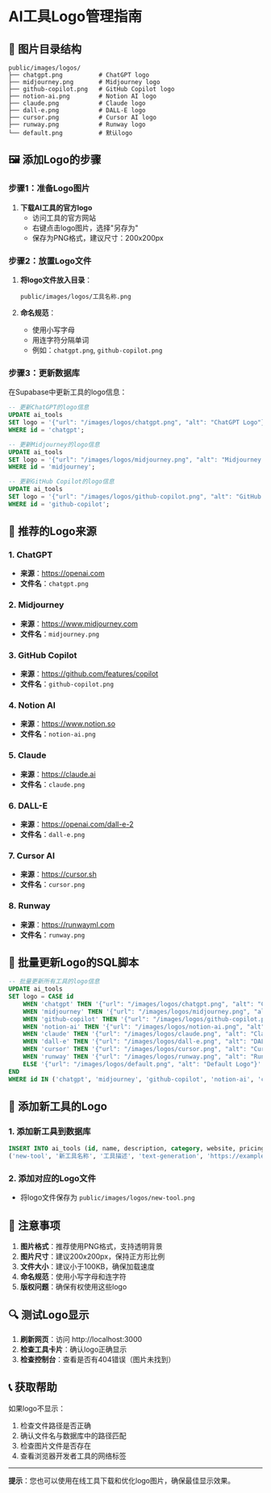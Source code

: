 # AI工具Logo管理指南

## 📁 图片目录结构

```
public/images/logos/
├── chatgpt.png          # ChatGPT logo
├── midjourney.png       # Midjourney logo
├── github-copilot.png   # GitHub Copilot logo
├── notion-ai.png        # Notion AI logo
├── claude.png           # Claude logo
├── dall-e.png           # DALL-E logo
├── cursor.png           # Cursor AI logo
├── runway.png           # Runway logo
└── default.png          # 默认logo
```

## 🖼️ 添加Logo的步骤

### 步骤1：准备Logo图片
1. **下载AI工具的官方logo**
   - 访问工具的官方网站
   - 右键点击logo图片，选择"另存为"
   - 保存为PNG格式，建议尺寸：200x200px

### 步骤2：放置Logo文件
1. **将logo文件放入目录**：
   ```
   public/images/logos/工具名称.png
   ```

2. **命名规范**：
   - 使用小写字母
   - 用连字符分隔单词
   - 例如：`chatgpt.png`, `github-copilot.png`

### 步骤3：更新数据库
在Supabase中更新工具的logo信息：

```sql
-- 更新ChatGPT的logo信息
UPDATE ai_tools 
SET logo = '{"url": "/images/logos/chatgpt.png", "alt": "ChatGPT Logo"}'
WHERE id = 'chatgpt';

-- 更新Midjourney的logo信息
UPDATE ai_tools 
SET logo = '{"url": "/images/logos/midjourney.png", "alt": "Midjourney Logo"}'
WHERE id = 'midjourney';

-- 更新GitHub Copilot的logo信息
UPDATE ai_tools 
SET logo = '{"url": "/images/logos/github-copilot.png", "alt": "GitHub Copilot Logo"}'
WHERE id = 'github-copilot';
```

## 🎨 推荐的Logo来源

### 1. ChatGPT
- **来源**：https://openai.com
- **文件名**：`chatgpt.png`

### 2. Midjourney
- **来源**：https://www.midjourney.com
- **文件名**：`midjourney.png`

### 3. GitHub Copilot
- **来源**：https://github.com/features/copilot
- **文件名**：`github-copilot.png`

### 4. Notion AI
- **来源**：https://www.notion.so
- **文件名**：`notion-ai.png`

### 5. Claude
- **来源**：https://claude.ai
- **文件名**：`claude.png`

### 6. DALL-E
- **来源**：https://openai.com/dall-e-2
- **文件名**：`dall-e.png`

### 7. Cursor AI
- **来源**：https://cursor.sh
- **文件名**：`cursor.png`

### 8. Runway
- **来源**：https://runwayml.com
- **文件名**：`runway.png`

## 🔧 批量更新Logo的SQL脚本

```sql
-- 批量更新所有工具的logo信息
UPDATE ai_tools 
SET logo = CASE id
    WHEN 'chatgpt' THEN '{"url": "/images/logos/chatgpt.png", "alt": "ChatGPT Logo"}'
    WHEN 'midjourney' THEN '{"url": "/images/logos/midjourney.png", "alt": "Midjourney Logo"}'
    WHEN 'github-copilot' THEN '{"url": "/images/logos/github-copilot.png", "alt": "GitHub Copilot Logo"}'
    WHEN 'notion-ai' THEN '{"url": "/images/logos/notion-ai.png", "alt": "Notion AI Logo"}'
    WHEN 'claude' THEN '{"url": "/images/logos/claude.png", "alt": "Claude Logo"}'
    WHEN 'dall-e' THEN '{"url": "/images/logos/dall-e.png", "alt": "DALL-E Logo"}'
    WHEN 'cursor' THEN '{"url": "/images/logos/cursor.png", "alt": "Cursor AI Logo"}'
    WHEN 'runway' THEN '{"url": "/images/logos/runway.png", "alt": "Runway Logo"}'
    ELSE '{"url": "/images/logos/default.png", "alt": "Default Logo"}'
END
WHERE id IN ('chatgpt', 'midjourney', 'github-copilot', 'notion-ai', 'claude', 'dall-e', 'cursor', 'runway');
```

## 🎯 添加新工具的Logo

### 1. 添加新工具到数据库
```sql
INSERT INTO ai_tools (id, name, description, category, website, pricing, rating, review_count, tags, logo) VALUES
('new-tool', '新工具名称', '工具描述', 'text-generation', 'https://example.com', '免费', 4.5, 100, ARRAY['AI', '工具'], '{"url": "/images/logos/new-tool.png", "alt": "新工具 Logo"}');
```

### 2. 添加对应的Logo文件
- 将logo文件保存为 `public/images/logos/new-tool.png`

## 🚨 注意事项

1. **图片格式**：推荐使用PNG格式，支持透明背景
2. **图片尺寸**：建议200x200px，保持正方形比例
3. **文件大小**：建议小于100KB，确保加载速度
4. **命名规范**：使用小写字母和连字符
5. **版权问题**：确保有权使用这些logo

## 🔍 测试Logo显示

1. **刷新网页**：访问 http://localhost:3000
2. **检查工具卡片**：确认logo正确显示
3. **检查控制台**：查看是否有404错误（图片未找到）

## 📞 获取帮助

如果logo不显示：
1. 检查文件路径是否正确
2. 确认文件名与数据库中的路径匹配
3. 检查图片文件是否存在
4. 查看浏览器开发者工具的网络标签

---

**提示**：您也可以使用在线工具下载和优化logo图片，确保最佳显示效果。 